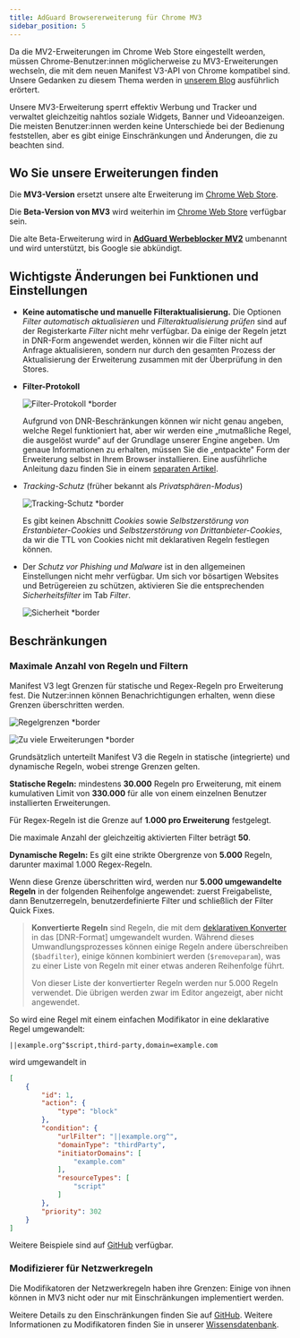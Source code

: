 ```yaml
---
title: AdGuard Browsererweiterung für Chrome MV3
sidebar_position: 5
---
```


Da die MV2-Erweiterungen im Chrome Web Store eingestellt werden, müssen Chrome-Benutzer:innen möglicherweise zu MV3-Erweiterungen wechseln, die mit dem neuen Manifest V3-API von Chrome kompatibel sind. Unsere Gedanken zu diesem Thema werden in [unserem Blog](https://adguard.com/en/blog/tag/manifest-v3.html) ausführlich erörtert.

Unsere MV3-Erweiterung sperrt effektiv Werbung und Tracker und verwaltet gleichzeitig nahtlos soziale Widgets, Banner und Videoanzeigen. Die meisten Benutzer:innen werden keine Unterschiede bei der Bedienung feststellen, aber es gibt einige Einschränkungen und Änderungen, die zu beachten sind.

## Wo Sie unsere Erweiterungen finden

Die **MV3-Version** ersetzt unsere alte Erweiterung im [Chrome Web Store](https://chromewebstore.google.com/detail/adguard-adblocker/bgnkhhnnamicmpeenaelnjfhikgbkllg).

Die **Beta-Version von MV3** wird weiterhin im [Chrome Web Store](https://chromewebstore.google.com/detail/adguard-adblocker-mv3-exp/apjcbfpjihpedihablmalmbbhjpklbdf) verfügbar sein.

Die alte Beta-Erweiterung wird in [**AdGuard Werbeblocker MV2**](https://chromewebstore.google.com/detail/adguard-adblocker-beta/gfggjaccafhcbfogfkogggoepomehbjl) umbenannt und wird unterstützt, bis Google sie abkündigt.

## Wichtigste Änderungen bei Funktionen und Einstellungen

- **Keine automatische und manuelle Filteraktualisierung.** Die Optionen _Filter automatisch aktualisieren_ und _Filteraktualisierung prüfen_ sind auf der Registerkarte _Filter_ nicht mehr verfügbar. Da einige der Regeln jetzt in DNR-Form angewendet werden, können wir die Filter nicht auf Anfrage aktualisieren, sondern nur durch den gesamten Prozess der Aktualisierung der Erweiterung zusammen mit der Überprüfung in den Stores.

- **Filter-Protokoll**

  ![Filter-Protokoll \*border](https://cdn.adtidy.org/content/blog/mv3/new/log.png)

  Aufgrund von DNR-Beschränkungen können wir nicht genau angeben, welche Regel funktioniert hat, aber wir werden eine „mutmaßliche Regel, die ausgelöst wurde“ auf der Grundlage unserer Engine angeben. Um genaue Informationen zu erhalten, müssen Sie die „entpackte" Form der Erweiterung selbst in Ihrem Browser installieren. Eine ausführliche Anleitung dazu finden Sie in einem [separaten Artikel](/adguard-browser-extension/solving-problems/debug-rules/).

- _Tracking-Schutz_ (früher bekannt als _Privatsphären-Modus_)

  ![Tracking-Schutz \*border](https://cdn.adtidy.org/content/blog/mv3/new/tracking_screen.png)

  Es gibt keinen Abschnitt _Cookies_ sowie _Selbstzerstörung von Erstanbieter-Cookies_ und _Selbstzerstörung von Drittanbieter-Cookies_, da wir die TTL von Cookies nicht mit deklarativen Regeln festlegen können.

- Der _Schutz vor Phishing und Malware_ ist in den allgemeinen Einstellungen nicht mehr verfügbar. Um sich vor bösartigen Websites und Betrügereien zu schützen, aktivieren Sie die entsprechenden _Sicherheitsfilter_ im Tab _Filter_.

  ![Sicherheit \*border](https://cdn.adtidy.org/content/blog/mv3/new/security.png)

## Beschränkungen

### Maximale Anzahl von Regeln und Filtern

Manifest V3 legt Grenzen für statische und Regex-Regeln pro Erweiterung fest. Die Nutzer:innen können Benachrichtigungen erhalten, wenn diese Grenzen überschritten werden.

![Regelgrenzen \*border](https://cdn.adtidy.org/content/blog/new/rulelimits.png)

![Zu viele Erweiterungen \*border](https://cdn.adtidy.org/content/blog/new/other_extension.png)

Grundsätzlich unterteilt Manifest V3 die Regeln in statische (integrierte) und dynamische Regeln, wobei strenge Grenzen gelten.

**Statische Regeln:** mindestens **30.000** Regeln pro Erweiterung, mit einem kumulativen Limit von **330.000** für alle von einem einzelnen Benutzer installierten Erweiterungen.

Für Regex-Regeln ist die Grenze auf **1.000 pro Erweiterung** festgelegt.

Die maximale Anzahl der gleichzeitig aktivierten Filter beträgt **50**.

**Dynamische Regeln:** Es gilt eine strikte Obergrenze von **5.000** Regeln, darunter maximal 1.000 Regex-Regeln.

Wenn diese Grenze überschritten wird, werden nur **5.000 umgewandelte Regeln** in der folgenden Reihenfolge angewendet: zuerst Freigabeliste, dann Benutzerregeln, benutzerdefinierte Filter und schließlich der Filter Quick Fixes.

> **Konvertierte Regeln** sind Regeln, die mit dem [deklarativen Konverter][github-declarative-converter] in das \[DNR-Format] umgewandelt wurden.
> Während dieses Umwandlungsprozesses können einige Regeln andere überschreiben (`$badfilter`), einige können kombiniert werden (`$removeparam`), was zu einer Liste von Regeln mit einer etwas anderen Reihenfolge führt.
>
> Von dieser Liste der konvertierter Regeln werden nur 5.000 Regeln verwendet. Die übrigen werden zwar im Editor angezeigt, aber nicht angewendet.

So wird eine Regel mit einem einfachen Modifikator in eine deklarative Regel umgewandelt:

```adblock
||example.org^$script,third-party,domain=example.com
```

wird umgewandelt in

```json
[
    {
        "id": 1,
        "action": {
            "type": "block"
        },
        "condition": {
            "urlFilter": "||example.org^",
            "domainType": "thirdParty",
            "initiatorDomains": [
                "example.com"
            ],
            "resourceTypes": [
                "script"
            ]
        },
        "priority": 302
    }
]
```

Weitere Beispiele sind auf [GitHub][github-declarative-converter-examples] verfügbar.

### Modifizierer für Netzwerkregeln

Die Modifikatoren der Netzwerkregeln haben ihre Grenzen: Einige von ihnen können in MV3 nicht oder nur mit Einschränkungen implementiert werden.

Weitere Details zu den Einschränkungen finden Sie auf [GitHub][github-declarative-converter].
Weitere Informationen zu Modifikatoren finden Sie in unserer [Wissensdatenbank](/general/ad-filtering/create-own-filters).

[DNR format]: https://developer.chrome.com/docs/extensions/reference/api/declarativeNetRequest#build-rules

<!-- TODO: update the following urls after the release/v3.1 branch is merged -->

[github-declarative-converter]: https://github.com/AdguardTeam/tsurlfilter/tree/release/v3.1/packages/tsurlfilter/src/rules/declarative-converter
[github-declarative-converter-examples]: https://github.com/AdguardTeam/tsurlfilter/tree/release/v3.1/packages/tsurlfilter/src/rules/declarative-converter#basic-examples
